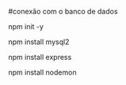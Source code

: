 #conexão com o banco de dados

npm init -y

npm install mysql2

npm install express

npm install nodemon
